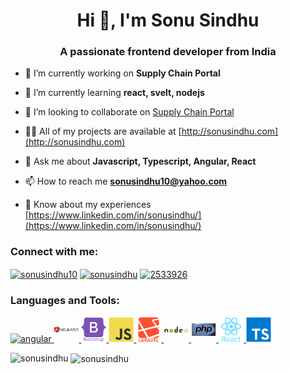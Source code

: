 <h1 align="center">Hi 👋, I'm Sonu Sindhu</h1>
<h3 align="center">A passionate frontend developer from India</h3>

- 🔭 I’m currently working on **Supply Chain Portal**

- 🌱 I’m currently learning **react, svelt, nodejs**

- 👯 I’m looking to collaborate on [Supply Chain Portal](https://github.com/sonusindhu/scp-portal-app)

- 👨‍💻 All of my projects are available at [http://sonusindhu.com](http://sonusindhu.com)

- 💬 Ask me about **Javascript, Typescript, Angular, React**

- 📫 How to reach me **sonusindhu10@yahoo.com**

- 📄 Know about my experiences [https://www.linkedin.com/in/sonusindhu/](https://www.linkedin.com/in/sonusindhu/)

<h3 align="left">Connect with me:</h3>
<p align="left">
<a href="https://twitter.com/sonusindhu10" target="blank"><img align="center" src="https://raw.githubusercontent.com/rahuldkjain/github-profile-readme-generator/master/src/images/icons/Social/twitter.svg" alt="sonusindhu10" height="30" width="40" /></a>
<a href="https://linkedin.com/in/sonusindhu" target="blank"><img align="center" src="https://raw.githubusercontent.com/rahuldkjain/github-profile-readme-generator/master/src/images/icons/Social/linked-in-alt.svg" alt="sonusindhu" height="30" width="40" /></a>
<a href="https://stackoverflow.com/users/2533926" target="blank"><img align="center" src="https://raw.githubusercontent.com/rahuldkjain/github-profile-readme-generator/master/src/images/icons/Social/stack-overflow.svg" alt="2533926" height="30" width="40" /></a>
</p>

<h3 align="left">Languages and Tools:</h3>
<p align="left"> <a href="https://angular.io" target="_blank" rel="noreferrer"> <img src="https://angular.io/assets/images/logos/angular/angular.svg" alt="angular" width="40" height="40"/> </a> <a href="https://angular.io" target="_blank" rel="noreferrer"> <img src="https://raw.githubusercontent.com/devicons/devicon/master/icons/angularjs/angularjs-original-wordmark.svg" alt="angularjs" width="40" height="40"/> </a> <a href="https://getbootstrap.com" target="_blank" rel="noreferrer"> <img src="https://raw.githubusercontent.com/devicons/devicon/master/icons/bootstrap/bootstrap-plain-wordmark.svg" alt="bootstrap" width="40" height="40"/> </a> <a href="https://developer.mozilla.org/en-US/docs/Web/JavaScript" target="_blank" rel="noreferrer"> <img src="https://raw.githubusercontent.com/devicons/devicon/master/icons/javascript/javascript-original.svg" alt="javascript" width="40" height="40"/> </a> <a href="https://laravel.com/" target="_blank" rel="noreferrer"> <img src="https://raw.githubusercontent.com/devicons/devicon/master/icons/laravel/laravel-plain-wordmark.svg" alt="laravel" width="40" height="40"/> </a> <a href="https://nodejs.org" target="_blank" rel="noreferrer"> <img src="https://raw.githubusercontent.com/devicons/devicon/master/icons/nodejs/nodejs-original-wordmark.svg" alt="nodejs" width="40" height="40"/> </a> <a href="https://www.php.net" target="_blank" rel="noreferrer"> <img src="https://raw.githubusercontent.com/devicons/devicon/master/icons/php/php-original.svg" alt="php" width="40" height="40"/> </a> <a href="https://reactjs.org/" target="_blank" rel="noreferrer"> <img src="https://raw.githubusercontent.com/devicons/devicon/master/icons/react/react-original-wordmark.svg" alt="react" width="40" height="40"/> </a> <a href="https://www.typescriptlang.org/" target="_blank" rel="noreferrer"> <img src="https://raw.githubusercontent.com/devicons/devicon/master/icons/typescript/typescript-original.svg" alt="typescript" width="40" height="40"/> </a> </p>

<p><img align="left" src="https://github-readme-stats.vercel.app/api/top-langs?username=sonusindhu&show_icons=true&locale=en&layout=compact" alt="sonusindhu" /></p>

<p>&nbsp;<img align="center" src="https://github-readme-stats.vercel.app/api?username=sonusindhu&show_icons=true&locale=en" alt="sonusindhu" /></p>
